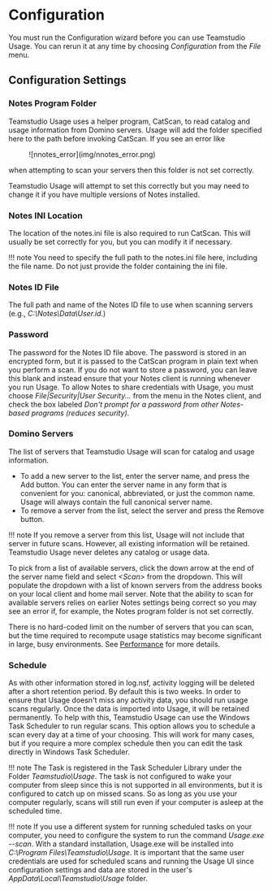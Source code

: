 # Configuration

You must run the Configuration wizard before you can use Teamstudio Usage. You can rerun it at any time by choosing *Configuration* from the *File* menu.

## Configuration Settings

### Notes Program Folder
Teamstudio Usage uses a helper program, CatScan, to read catalog and usage information from Domino servers. Usage will add the folder specified here to the path before invoking CatScan. If you see an error like

<figure markdown="1">
![nnotes_error](img/nnotes_error.png)
</figure>

when attempting to scan your servers then this folder is not set correctly.

Teamstudio Usage will attempt to set this correctly but you may need to change it if you have multiple versions of Notes installed.

### Notes INI Location
The location of the notes.ini file is also required to run CatScan. This will usually be set correctly for you, but you can modify it if necessary.

!!! note
    You need to specify the full path to the notes.ini file here, including the file name. Do not just
    provide the folder containing the ini file.

### Notes ID File
The full path and name of the Notes ID file to use when scanning servers (e.g., *C:\Notes\Data\User.id*.)

### Password
The password for the Notes ID file above. The password is stored in an encrypted form, but it is passed to the CatScan program in plain text when you perform a scan. If you do not want to store a password, you can leave this blank and instead ensure that your Notes client is running whenever you run Usage. To allow Notes to share credentials with Usage, you must choose *File|Security|User Security...* from the menu in the Notes client, and check the box labeled *Don't prompt for a password from other Notes-based programs (reduces security)*.

### Domino Servers
The list of servers that Teamstudio Usage will scan for catalog and usage information.

* To add a new server to the list, enter the server name, and press the Add button. You can enter the server name in any form that is convenient for you: canonical, abbreviated, or just the common name. Usage will always contain the full canonical server name.
* To remove a server from the list, select the server and press the Remove button.

!!! note
    If you remove a server from this list, Usage will not include that server in future scans. However, all existing information will be retained. Teamstudio Usage never deletes any catalog or usage data.
    
To pick from a list of available servers, click the down arrow at the end of the server name field and select *&lt;Scan&gt;* from the dropdown. This will populate the dropdown with a list of known servers from the address books on your local client and home mail server. Note that the ability to scan for available servers relies on earlier Notes settings being correct so you may see an error if, for example, the Notes program folder is not set correctly.

There is no hard-coded limit on the number of servers that you can scan, but the time required to recompute usage statistics may become significant in large, busy environments. See [Performance](usage.md#performance) for more details.

### Schedule
As with other information stored in log.nsf, activity logging will be deleted after a short retention period. By default this is two weeks. In order to ensure that Usage doesn't miss any activity data, you should run usage scans regularly. Once the data is imported into Usage, it will be retained permanently. To help with this, Teamstudio Usage can use the Windows Task Scheduler to run regular scans. This option allows you to schedule a scan every day at a time of your choosing. This will work for many cases, but if you require a more complex schedule then you can edit the task directly in Windows Task Scheduler. 

!!! note
    The Task is registered in the Task Scheduler Library under the Folder *Teamstudio\Usage*. The task
    is not configured to wake your computer from sleep since this is not supported in all environments, but it is configured to catch up on missed scans. So as long as you use your computer regularly, scans will still run even if your computer is asleep at the scheduled time.
    
!!! note
    If you use a different system for running scheduled tasks on your computer, you need to configure the system to run the command *Usage.exe --scan*. With a standard installation, Usage.exe will be installed into *C:\Program Files\Teamstudio\Usage*. It is important that the same user credentials are used for scheduled scans and running the Usage UI since configuration settings and data are stored in the user's *AppData\Local\Teamstudio\Usage* folder.
